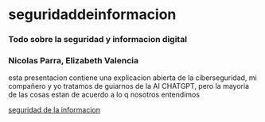 # seguridaddeinformacion 
### Todo sobre la seguridad y informacion digital
### Nicolas Parra, Elizabeth Valencia
esta presentacion contiene  una explicacion abierta de la ciberseguridad, mi compañero y yo tratamos de guiarnos de la AI CHATGPT, pero la mayoria de las cosas estan de acuerdo a lo q nosotros entendimos   

[seguridad de la informacion](https://docs.google.com/presentation/d/1R8mLAUBWofYSe_uQVUuRn9cOsDiMxtoeWeysV9-o2hA/edit?usp=sharing)
